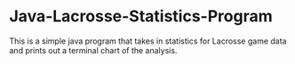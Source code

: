 # Java-Lacrosse-Statistics-Program
This is a simple java program that takes in statistics for Lacrosse game data and prints out a terminal chart of the analysis.
